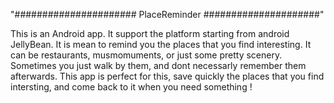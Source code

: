 "###################### PlaceReminder #####################" 

This is an Android app. It support the platform starting from android JellyBean.
It is mean to remind you the places that you find interesting. It can be restaurants, musmomuments, or just some pretty scenery. Sometimes you just walk by them, and dont necessarly remember them afterwards. This app is perfect for this, save quickly the places that you find intersting, and come back to it when you need something !

